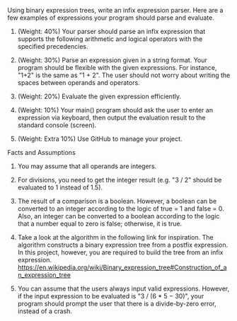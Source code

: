 Using binary expression trees, write an infix expression parser. Here are a few examples of
expressions your program should parse and evaluate.

1) (Weight: 40%) Your parser should parse an infix expression that supports the following
arithmetic and logical operators with the specified precedencies.

2) (Weight: 30%) Parse an expression given in a string format. Your program should be flexible
with the given expressions. For instance, "1+2" is the same as "1 + 2". The user should not
worry about writing the spaces between operands and operators.

3) (Weight: 20%) Evaluate the given expression efficiently.

4) (Weight: 10%) Your main() program should ask the user to enter an expression via keyboard,
then output the evaluation result to the standard console (screen).

5) (Weight: Extra 10%) Use GitHub to manage your project.

Facts and Assumptions

1) You may assume that all operands are integers.

2) For divisions, you need to get the integer result (e.g. "3 / 2" should be evaluated to 1 instead
of 1.5).

3) The result of a comparison is a boolean. However, a boolean can be converted to an integer
according to the logic of true = 1 and false = 0. Also, an integer can be converted to a
boolean according to the logic that a number equal to zero is false; otherwise, it is true.

4) Take a look at the algorithm in the following link for inspiration. The algorithm constructs a
binary expression tree from a postfix expression. In this project, however, you are required to
build the tree from an infix expression.
https://en.wikipedia.org/wiki/Binary_expression_tree#Construction_of_an_expression_tree

5) You can assume that the users always input valid expressions. However, if the input expression
to be evaluated is "3 / (6 * 5 − 30)", your program should prompt the user that there is a
divide-by-zero error, instead of a crash.
